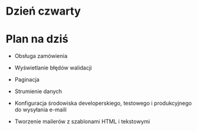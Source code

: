 <!SLIDE title-slide transition=fade>

# Dzień czwarty #

<!SLIDE small transition=fade>

# Plan na dziś #
  
  * Obsługa zamówienia
  * Wyświetlanie błędów walidacji

  * Paginacja
  * Strumienie danych
  
  * Konfiguracja środowiska developerskiego, testowego i produkcyjnego do wysyłania e-maili
  * Tworzenie mailerów z szablonami HTML i tekstowymi